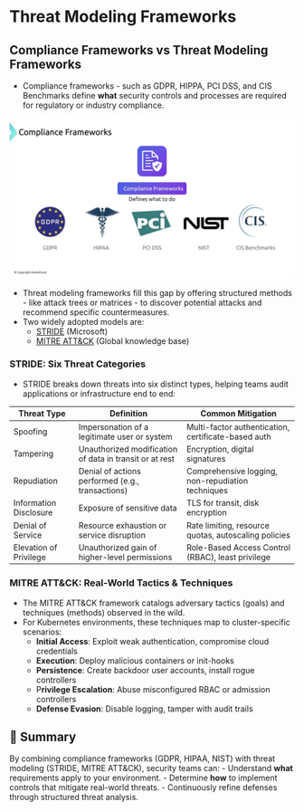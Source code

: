 # Threat Modeling Frameworks

## Compliance Frameworks vs Threat Modeling Frameworks
- Compliance frameworks - such as GDPR, HIPPA, PCI DSS, and CIS Benchmarks define **what** security controls and processes are required for regulatory or industry compliance.

![Compliance Framework](../images/compliance-frameworks.png)

- Threat modeling frameworks fill this gap by offering structured methods - like attack trees or matrices - to discover potential attacks and recommend specific countermeasures. 
- Two widely adopted models are:
    - [STRIDE](https://docs.microsoft.com/security/compass/stride) (Microsoft)
    - [MITRE ATT&CK](https://attack.mitre.org/) (Global knowledge base)

### STRIDE: Six Threat Categories
- STRIDE breaks down threats into six distinct types, helping teams audit applications or infrastructure end to end:

| Threat Type | Definition | Common Mitigation | 
|-------------|------------|-------------------|
| Spoofing | Impersonation of a legitimate user or system | Multi-factor authentication, certificate-based auth |
| Tampering | Unauthorized modification of data in transit or at rest | Encryption, digital signatures |
| Repudiation | Denial of actions performed (e.g., transactions) | Comprehensive logging, non-repudiation techniques |
| Information Disclosure | Exposure of sensitive data | TLS for transit, disk encryption |
| Denial of Service | Resource exhaustion or service disruption | Rate limiting, resource quotas, autoscaling policies |
| Elevation of Privilege | Unauthorized gain of higher-level permissions | Role-Based Access Control (RBAC), least privilege | 

### MITRE ATT&CK: Real-World Tactics & Techniques
- The MITRE ATT&CK framework catalogs adversary tactics (goals) and techniques (methods) observed in the wild. 
- For Kubernetes environments, these techniques map to cluster-specific scenarios:
    - **Initial Access**: Exploit weak authentication, compromise cloud credentials
    - **Execution**: Deploy malicious containers or init-hooks
    - **Persistence**: Create backdoor user accounts, install rogue controllers
    - P**rivilege Escalation**: Abuse misconfigured RBAC or admission controllers
    - **Defense Evasion**: Disable logging, tamper with audit trails

## 📌 Summary
By combining compliance frameworks (GDPR, HIPAA, NIST) with threat modeling (STRIDE, MITRE ATT&CK), security teams can:
    - Understand **what** requirements apply to your environment.
    - Determine **how** to implement controls that mitigate real-world threats.
    - Continuously refine defenses through structured threat analysis.
